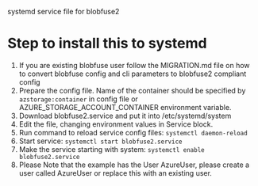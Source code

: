 systemd service file for blobfuse2

# Step to install this to systemd
1. If you are existing blobfuse user follow the MIGRATION.md file on how to convert blobfuse config and cli parameters to blobfuse2 compliant config
2. Prepare the config file. Name of the container should be specified by `azstorage:container` in config file or AZURE_STORAGE_ACCOUNT_CONTAINER environment variable. 
3. Download blobfuse2.service and put it into /etc/systemd/system
4. Edit the file, changing environment values in Service block.
5. Run command to reload service config files: `systemctl daemon-reload`
6. Start service: `systemctl start blobfuse2.service`
7. Make the service starting with system: `systemctl enable blobfuse2.service`
8. Please Note that the example has the User AzureUser, please create a user called AzureUser or replace this with an existing user.

